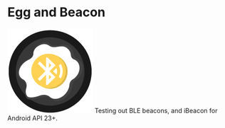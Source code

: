 <h1>Egg and Beacon</h1>
<img src="https://github.com/eddiman/EggAndBeacon/blob/master/app/src/main/res/mipmap-xxxhdpi/ic_egg.png?raw=true"/>
Testing out BLE beacons, and iBeacon for Android API 23+.
